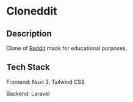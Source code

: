 # Cloneddit

## Description

Clone of [Reddit](https://www.reddit.com) made for educational purposes.

## Tech Stack

Frontend: Nuxt 3, Tailwind CSS

Backend: Laravel
